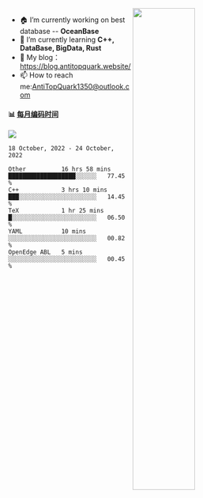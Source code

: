 
<img align="right" width="50%" src="https://github-readme-stats.vercel.app/api?username=AntiTopQuark&show_icons=true&count_private=true&hide=prs&theme=default_repocard">

- 🏠 I’m currently working on best database -- **OceanBase**
- 🌱 I’m currently learning **C++, DataBase, BigData, Rust**
- 🔭 My blog： https://blog.antitopquark.website/ 
- 📫 How to reach me:AntiTopQuark1350@outlook.com


#### :bar_chart: [每月编码时间](https://github.com/muety/wakapi)
![](https://wakatime.com/badge/user/7c1fa5d4-8b08-4e79-8279-966e71bac2d4.svg)

<!--START_SECTION:waka-->
```text
18 October, 2022 - 24 October, 2022

Other          16 hrs 58 mins  ███████████████████░░░░░░   77.45 % 
C++            3 hrs 10 mins   ███░░░░░░░░░░░░░░░░░░░░░░   14.45 % 
TeX            1 hr 25 mins    █░░░░░░░░░░░░░░░░░░░░░░░░   06.50 % 
YAML           10 mins         ░░░░░░░░░░░░░░░░░░░░░░░░░   00.82 % 
OpenEdge ABL   5 mins          ░░░░░░░░░░░░░░░░░░░░░░░░░   00.45 %
```
<!--END_SECTION:waka-->

